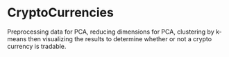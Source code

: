 # CryptoCurrencies

Preprocessing data for PCA, reducing dimensions for PCA, clustering by k-means then visualizing the results to determine whether or not a crypto currency is tradable.
